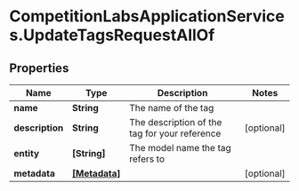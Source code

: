 # CompetitionLabsApplicationServices.UpdateTagsRequestAllOf

## Properties

Name | Type | Description | Notes
------------ | ------------- | ------------- | -------------
**name** | **String** | The name of the tag | 
**description** | **String** | The description of the tag for your reference | [optional] 
**entity** | **[String]** | The model name the tag refers to | 
**metadata** | [**[Metadata]**](Metadata.md) |  | [optional] 


